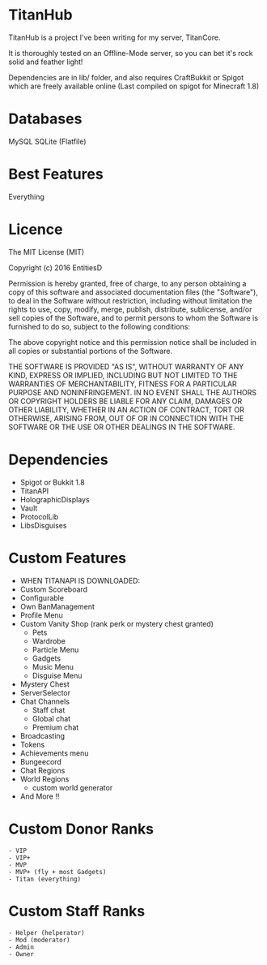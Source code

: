 TitanHub
=======

TitanHub is a project I've been writing for my server, TitanCore.

It is thoroughly tested on an Offline-Mode server, so you can bet it's rock solid and feather light!

Dependencies are in lib/ folder, and also requires CraftBukkit or Spigot which are freely available online (Last compiled on spigot for Minecraft 1.8)

Databases
=======

MySQL
SQLite (Flatfile)


Best Features
=======

Everything

Licence
=======
The MIT License (MIT)

Copyright (c) 2016 EntitiesD

Permission is hereby granted, free of charge, to any person obtaining a copy
of this software and associated documentation files (the "Software"), to deal
in the Software without restriction, including without limitation the rights
to use, copy, modify, merge, publish, distribute, sublicense, and/or sell
copies of the Software, and to permit persons to whom the Software is
furnished to do so, subject to the following conditions:

The above copyright notice and this permission notice shall be included in all
copies or substantial portions of the Software.

THE SOFTWARE IS PROVIDED "AS IS", WITHOUT WARRANTY OF ANY KIND, EXPRESS OR
IMPLIED, INCLUDING BUT NOT LIMITED TO THE WARRANTIES OF MERCHANTABILITY,
FITNESS FOR A PARTICULAR PURPOSE AND NONINFRINGEMENT. IN NO EVENT SHALL THE
AUTHORS OR COPYRIGHT HOLDERS BE LIABLE FOR ANY CLAIM, DAMAGES OR OTHER
LIABILITY, WHETHER IN AN ACTION OF CONTRACT, TORT OR OTHERWISE, ARISING FROM,
OUT OF OR IN CONNECTION WITH THE SOFTWARE OR THE USE OR OTHER DEALINGS IN THE
SOFTWARE.

Dependencies
=======

 - Spigot or Bukkit 1.8
 - TitanAPI
 - HolographicDisplays
 - Vault
 - ProtocolLib
 - LibsDisguises

Custom Features
=======
 - WHEN TITANAPI IS DOWNLOADED:
 - Custom Scoreboard 
 - Configurable
 - Own BanManagement
 - Profile Menu
 - Custom Vanity Shop (rank perk or mystery chest granted)
    - Pets
    - Wardrobe
    - Particle Menu
    - Gadgets
    - Music Menu
    - Disguise Menu
 - Mystery Chest
 - ServerSelector
 - Chat Channels
    - Staff chat
    - Global chat
    - Premium chat  
 - Broadcasting
 - Tokens
 - Achievements menu
 - Bungeecord
 - Chat Regions
 - World Regions
    - custom world generator
 - And More !!

 Custom Donor Ranks
=======
    - VIP
    - VIP+
    - MVP
    - MVP+ (fly + most Gadgets)
    - Titan (everything)

Custom Staff Ranks
=======
    - Helper (helperator)
    - Mod (moderator)
    - Admin
    - Owner
